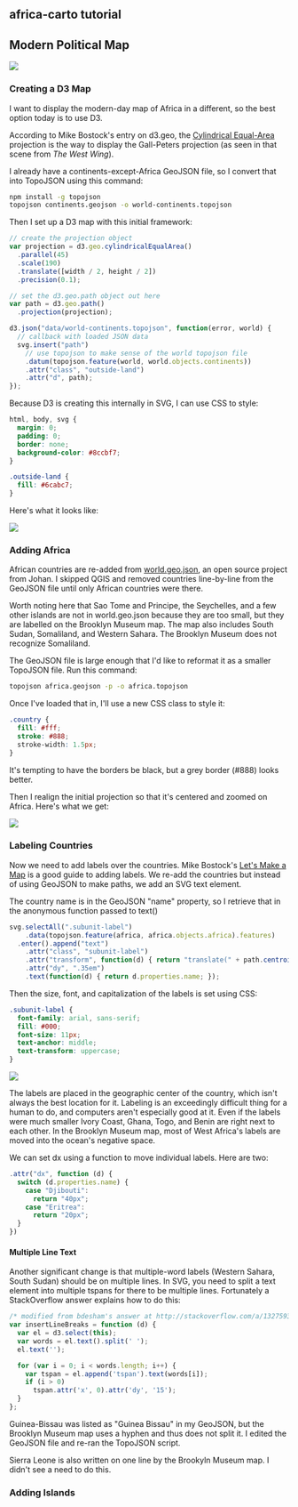 ## africa-carto tutorial

## Modern Political Map

<img src="http://mapmeld.github.io/africa-carto/maps/3.jpg"/>

### Creating a D3 Map

I want to display the modern-day map of Africa in a different, so the best option today is to use D3.

According to Mike Bostock's entry on d3.geo, the <a href="http://bl.ocks.org/mbostock/3712408">Cylindrical Equal-Area</a>
projection is the way to display the Gall-Peters projection (as seen in that scene from *The West Wing*).

I already have a continents-except-Africa GeoJSON file, so I convert that into TopoJSON using this command:

```bash
npm install -g topojson
topojson continents.geojson -o world-continents.topojson
```

Then I set up a D3 map with this initial framework:

```javascript
// create the projection object
var projection = d3.geo.cylindricalEqualArea()
  .parallel(45)
  .scale(190)
  .translate([width / 2, height / 2])
  .precision(0.1);

// set the d3.geo.path object out here
var path = d3.geo.path()
  .projection(projection);

d3.json("data/world-continents.topojson", function(error, world) {
  // callback with loaded JSON data
  svg.insert("path")
    // use topojson to make sense of the world topojson file
    .datum(topojson.feature(world, world.objects.continents))
    .attr("class", "outside-land")
    .attr("d", path);
});
```

Because D3 is creating this internally in SVG, I can use CSS to style:

```css
html, body, svg {
  margin: 0;
  padding: 0;
  border: none;
  background-color: #8ccbf7;
}

.outside-land {
  fill: #6cabc7;
}
```

Here's what it looks like:

<img src="http://mapmeld.github.io/africa-carto/maps/progress/political-projection.png"/>

### Adding Africa

African countries are re-added from <a href="https://github.com/johan/world.geo.json/">world.geo.json</a>, an open source project from Johan. I skipped QGIS and removed countries line-by-line from the GeoJSON file until only African countries were there.

Worth noting here that Sao Tome and Principe, the Seychelles, and a few other islands are not in world.geo.json because they are too small, but they
are labelled on the Brooklyn Museum map. The map also includes South Sudan, Somaliland, and Western Sahara. The Brooklyn Museum does not recognize Somaliland.

The GeoJSON file is large enough that I'd like to reformat it as a smaller TopoJSON file. Run this command:

```bash
topojson africa.geojson -p -o africa.topojson
```

Once I've loaded that in, I'll use a new CSS class to style it:

```css
.country {
  fill: #fff;
  stroke: #888;
  stroke-width: 1.5px;
}
```

It's tempting to have the borders be black, but a grey border (#888) looks better.

Then I realign the initial projection so that it's centered and zoomed on Africa. Here's what we get:

<img src="http://mapmeld.github.io/africa-carto/maps/progress/political-cropped.png"/>

### Labeling Countries

Now we need to add labels over the countries. Mike Bostock's <a href="http://bost.ocks.org/mike/map/">Let's Make a Map</a>
is a good guide to adding labels. We re-add the countries but instead of using GeoJSON to make paths, we add an SVG text element.

The country name is in the GeoJSON "name" property, so I retrieve that in the anonymous function passed to text()

```javascript
svg.selectAll(".subunit-label")
    .data(topojson.feature(africa, africa.objects.africa).features)
  .enter().append("text")
    .attr("class", "subunit-label")
    .attr("transform", function(d) { return "translate(" + path.centroid(d) + ")"; })
    .attr("dy", ".35em")
    .text(function(d) { return d.properties.name; });
```

Then the size, font, and capitalization of the labels is set using CSS:

```css
.subunit-label {
  font-family: arial, sans-serif;
  fill: #000;
  font-size: 11px;
  text-anchor: middle;
  text-transform: uppercase;
}
```

<img src="http://mapmeld.github.io/africa-carto/maps/progress/political-labels.png"/>

The labels are placed in the geographic center of the country, which isn't always the best location for it. Labeling is an
exceedingly difficult thing for a human to do, and computers aren't especially good at it. Even if the labels were much
smaller Ivory Coast, Ghana, Togo, and Benin are right next to each other. In the Brooklyn Museum map, most of West Africa's
labels are moved into the ocean's negative space.

We can set dx using a function to move individual labels. Here are two:

```javascript
.attr("dx", function (d) {
  switch (d.properties.name) {
    case "Djibouti":
      return "40px";
    case "Eritrea":
      return "20px";
  }
})
```

#### Multiple Line Text

Another significant change is that multiple-word labels (Western Sahara, South Sudan) should be on multiple lines. In SVG, you need
to split a text element into multiple tspans for there to be multiple lines. Fortunately a StackOverflow answer explains how to do this:

```javascript
/* modified from bdesham's answer at http://stackoverflow.com/a/13275930 */
var insertLineBreaks = function (d) {
  var el = d3.select(this);
  var words = el.text().split(' ');
  el.text('');

  for (var i = 0; i < words.length; i++) {
    var tspan = el.append('tspan').text(words[i]);
    if (i > 0)
      tspan.attr('x', 0).attr('dy', '15');
  }
};
```

Guinea-Bissau was listed as "Guinea Bissau" in my GeoJSON, but the Brooklyn Museum map uses a hyphen and thus does not split it. I edited
the GeoJSON file and re-ran the TopoJSON script.

Sierra Leone is also written on one line by the Brookyln Museum map. I didn't see a need to do this.

### Adding Islands
